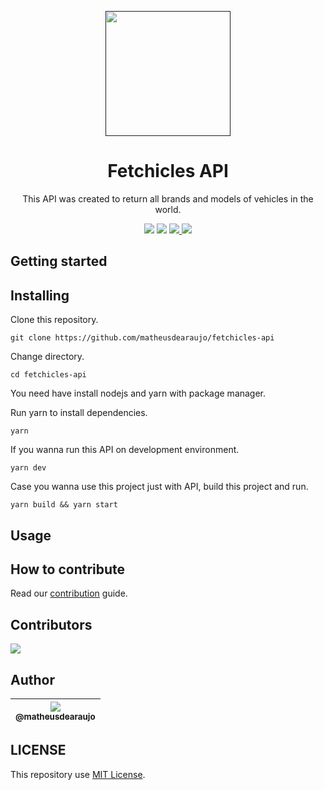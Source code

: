 <p align="center">
  <a href="" rel="noopener">
    <img width=200px height=200px src="https://i.imgur.com/G5h7EoT.png">
 </a>
</p>

<h1 align="center">Fetchicles API</h1>

<p align="center">
  This API was created to return all brands and models of vehicles in the world.
</p>


<div align="center">
    <a>
        <img src="https://img.shields.io/badge/version-1.0-blue.svg?cacheSeconds=2592000">
    </a>
    <a>
        <img src="https://img.shields.io/badge/status-active-success.svg">
    </a>
    <a href="https://github.com/matheusdearaujo/fetchicles-api/issues">
        <img src="https://img.shields.io/github/issues/matheusdearaujo/fetchicles-api">
    </a>
    <a href="https://github.com/matheusdearaujo/fetchicles-api/pulls">
        <img src="https://img.shields.io/github/issues-pr/matheusdearaujo/fetchicles-api">
    </a>
</div>

## Getting started

<!-- These instructions will get you a copy of the project up and running on your local machine for development and testing purposes. See [deployment](#deployment) for notes on how to deploy the project on a live system.

```
Give examples
``` -->

## Installing

Clone this repository.
```
git clone https://github.com/matheusdearaujo/fetchicles-api
```

Change directory.
```
cd fetchicles-api
```

You need have install nodejs and yarn with package manager.

Run yarn to install dependencies.
```
yarn
```

If you wanna run this API on development environment.
```
yarn dev
```

Case you wanna use this project just with API, build this project and run.
```
yarn build && yarn start
```

## Usage

<!-- Add notes about how to use the system. -->

## How to contribute

Read our [contribution](/CONTRIBUTING.md) guide.

## Contributors

<a href="https://github.com/matheusdearaujo/fetchicles-api/graphs/contributors"><img src="https://contrib.rocks/image?repo=matheusdearaujo/fetchicles-api" /></a>

## Author

| [<img src="https://avatars.githubusercontent.com/u/61164981?v=3&s=115"><br><sub>@matheusdearaujo</sub>](https://github.com/matheusdearaujo) |
| :-----------------------------------------------------------------------------------------------------------------------------------------: |

## LICENSE

This repository use [MIT License](/LICENSE).
